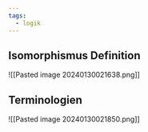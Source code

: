 ```yaml
---
tags:
  - logik
---
```

## Isomorphismus Definition
![[Pasted image 20240130021638.png]]
## Terminologien
![[Pasted image 20240130021850.png]]